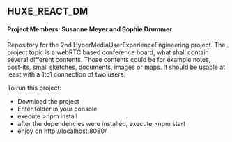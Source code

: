 ## HUXE_REACT_DM
#### Project Members: Susanne Meyer and Sophie Drummer

Repository for the 2nd HyperMediaUserExperienceEngineering project.
The project topic is a webRTC based conference board, what shall contain several different contents.
Those contents could be for example notes, post-its, small sketches, documents, images or maps.
It should be usable at least with a 1to1 connection of two users.

To run this project:  

* Download the project
* Enter folder in your console
* execute >npm install
* after the dependencies were installed, execute >npm start
* enjoy on http://localhost:8080/